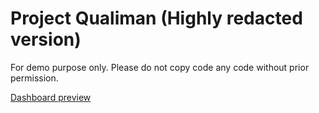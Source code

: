 # Project Qualiman (Highly redacted version)

For demo purpose only. Please do not copy code any code without prior permission.

[Dashboard preview](https://github.com/yashshah1995/project_qualiman/blob/main/qualimandashboard.png)
